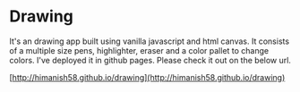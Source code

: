 # **Drawing**

It's an drawing app built using vanilla javascript and html canvas. It consists of a multiple size pens, highlighter, eraser and a color pallet to change colors. I've deployed it in github pages. Please check it out on the below url.

[http://himanish58.github.io/drawing](http://himanish58.github.io/drawing)
